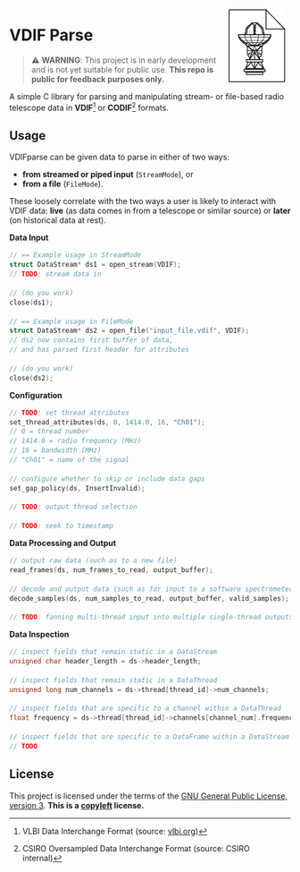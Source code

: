 <img align="right" src="docs/logo.png" style="padding:10px;width:20%;">

# VDIF Parse

> :warning: **WARNING**: This project is in early development and is not yet suitable for public use. **This repo is public for feedback purposes only.**

A simple C library for parsing and manipulating stream- or file-based radio telescope data in **VDIF**[^1] or **CODIF**[^2] formats.

[^1]: VLBI Data Interchange Format (source: [vlbi.org](https://vlbi.org/wp-content/uploads/2019/03/VDIF_specification_Release_1.1.1.pdf))
[^2]: CSIRO Oversampled Data Interchange Format (source: CSIRO internal)

## Usage

VDIFparse can be given data to parse in either of two ways: 

* **from streamed or piped input** (`StreamMode`), or 
* **from a file** (`FileMode`). 

These loosely correlate with the two ways a user is likely to interact with VDIF data: **live** (as data comes in from a telescope or similar source) or **later** (on historical data at rest).

**Data Input**

```c
// == Example usage in StreamMode
struct DataStream* ds1 = open_stream(VDIF);
// TODO: stream data in

// (do you work)
close(ds1);

// == Example usage in FileMode
struct DataStream* ds2 = open_file("input_file.vdif", VDIF);
// ds2 now contains first buffer of data, 
// and has parsed first header for attributes

// (do you work)
close(ds2);
```

**Configuration**

```c
// TODO: set thread attributes
set_thread_attributes(ds, 0, 1414.0, 16, "Ch01");
// 0 = thread number
// 1414.0 = radio frequency (MHz)
// 16 = bandwidth (MHz)
// "Ch01" = name of the signal

// configure whether to skip or include data gaps
set_gap_policy(ds, InsertInvalid);

// TODO: output thread selection

// TODO: seek to timestamp
```

**Data Processing and Output**

```c
// output raw data (such as to a new file)
read_frames(ds, num_frames_to_read, output_buffer);

// decode and output data (such as for input to a software spectrometer)
decode_samples(ds, num_samples_to_read, output_buffer, valid_samples);

// TODO: fanning multi-thread input into multiple single-thread outputs?
```

**Data Inspection**

```c
// inspect fields that remain static in a DataStream
unsigned char header_length = ds->header_length;

// inspect fields that remain static in a DataThread
unsigned long num_channels = ds->thread[thread_id]->num_channels;

// inspect fields that are specific to a channel within a DataThread
float frequency = ds->thread[thread_id]->channels[channel_num].frequency;

// inspect fields that are specific to a DataFrame within a DataStream
// TODO
```

## License

This project is licensed under the terms of the [GNU General Public License, version 3](https://www.gnu.org/licenses/gpl-3.0.en.html). **This is a [copyleft](https://www.gnu.org/licenses/copyleft.en.html) license.**

